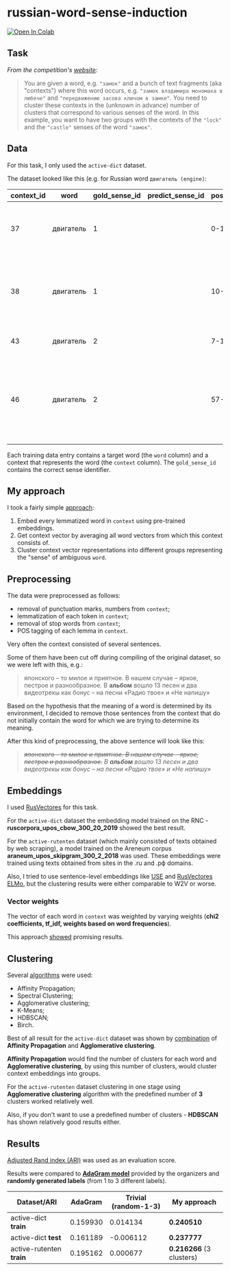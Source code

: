 # russian-word-sense-induction

[![Open In Colab](https://colab.research.google.com/assets/colab-badge.svg)](https://colab.research.google.com/drive/1PqSbjrHX8yCs4KUY2igpQCJGeKcvYkae?usp=sharing)

## Task
*From the competition's [website](https://nlpub.github.io/russe-wsi-kit/):*

> You are given a word, e.g. `"замок"` and a bunch of text fragments (aka "contexts") where this word occurs, e.g. `"замок владимира мономаха в любече"` and `"передвижению засова ключом в замке"`. You need to cluster these contexts in the (unknown in advance) number of clusters that correspond to various senses of the word. In this example, you want to have two groups with the contexts of the `"lock"` and the `"castle"` senses of the word `"замок"`.

## Data
For this task, I only used the `active-dict` dataset.

The dataset looked like this (e.g. for Russian word `двигатель (engine)`:

| context_id | word      | gold_sense_id | predict_sense_id | positions | context                                                      |
| ---------- | --------- | ------------- | ---------------- | --------- | ------------------------------------------------------------ |
| 37         | двигатель | 1             |                  | 0-10      | Двигатель взревел, и машина резко рванулась с места          |
| 38         | двигатель | 1             |                  | 10-20     | Если один двигатель откажет, остальные дотянут самолет до места посадки |
| 43         | двигатель | 2             |                  | 7-17      | Труд – двигатель культуры                                    |
| 46         | двигатель | 2             |                  | 57-67     | Он откроет тебе широкий кредит, а кредит, братец ты мой, двигатель торговли и коммерции |

Each training data entry contains a target word (the `word` column) and a context that represents the word (the `context` column). The `gold_sense_id` contains the correct sense identifier.

## My approach
I took a fairly simple [approach](https://arxiv.org/ftp/arxiv/papers/1803/1803.05795.pdf):

1. Embed every lemmatized word in `context` using pre-trained embeddings.
2. Get context vector by averaging all word vectors from which this context consists of.
3. Cluster context vector representations into different groups representing the "sense" of ambiguous `word`.

## Preprocessing
The data were preprocessed as follows:

* removal of punctuation marks, numbers from `context`;
* lemmatization of each token in `context`;
* removal of stop words from `context`;
* POS tagging of each lemma in `context`.

Very often the context consisted of several sentences.

Some of them have been cut off during compiling of the original dataset, so we were left with this, e.g.:

> японского – то милое и приятное. В нашем случае – яркое, пестрое и разнообразное. В **альбом** вошло 13 песен и два видеотрекы как бонус – на песни «Радио твое» и «Не напишу»

Based on the hypothesis that the meaning of a word is determined by its environment, I decided to remove those sentences from the context that do not initially contain the word for which we are trying to determine its meaning.

After this kind of preprocessing, the above sentence will look like this:

> *<s>японского – то милое и приятное. В нашем случае – яркое, пестрое и разнообразное.</s> В **альбом** вошло 13 песен и два видеотрекы как бонус – на песни «Радио твое» и «Не напишу»*

## Embeddings
I used [RusVectores](https://rusvectores.org/ru/models/) for this task.

For the `active-dict` dataset the embedding model trained on the RNC - **ruscorpora_upos_cbow_300_20_2019** showed the best result.

For the `active-rutenten` dataset (which mainly consisted of texts obtained by web scraping), a model trained on the Areneum corpus **araneum_upos_skipgram_300_2_2018** was used. These embeddings were trained using texts obtained from sites in the .ru and .рф domains.

Also, I tried to use sentence-level embeddings like [USE](https://tfhub.dev/google/universal-sentence-encoder-multilingual/3) and [RusVectores ELMo](https://rusvectores.org/ru/models/), but the clustering results were either comparable to W2V or worse.

### Vector weights
The vector of each word in `context` was weighted by varying weights (**chi2 coefficients, tf_idf, weights based on word frequencies**). 

This approach [showed](http://www.dialog-21.ru/media/4538/arefyevn_ermolaevp_panchenkoa.pdf) promising results.

## Clustering
Several [algorithms](http://www.dialog-21.ru/media/4385/panchenko.pdf) were used:
* Affinity Propagation;
* Spectral Clustering;
* Agglomerative clustering;
* K-Means;
* HDBSCAN;
* Birch.

Best of all result for the `active-dict` dataset was shown by [combination](http://www.dialog-21.ru/media/4311/kutuzovab.pdf) of **Affinity Propagation** and **Agglomerative clustering**.

**Affinity Propagation** would find the number of clusters for each word and **Agglomerative clustering**, by using this number of clusters, would cluster context embeddings into groups.

For the `active-rutenten` dataset clustering in one stage using **Agglomerative clustering** algorithm with the predefined number of **3** clusters worked relatively well.

Also, if you don't want to use a predefined number of clusters - **HDBSCAN** has shown relatively good results either.

## Results
[Adjusted Rand index (ARI)](https://en.wikipedia.org/wiki/Rand_index#Adjusted_Rand_index) was used as an evaluation score.

Results were compared to **[AdaGram model](https://github.com/lopuhin/python-adagram)** provided by the organizers and **randomly generated labels** (from 1 to 3 different labels).

| Dataset/ARI  | AdaGram  | Trivial (random-1-3)  | My approach  |
|---|---|---|---|
| active-dict **train**  |0.159930|0.014134|**0.240510**|
| active-dict **test**  |0.161189|-0.006112|**0.237777**|
| active-rutenten **train** |0.195162|0.000677|**0.216266** (3 clusters)|
